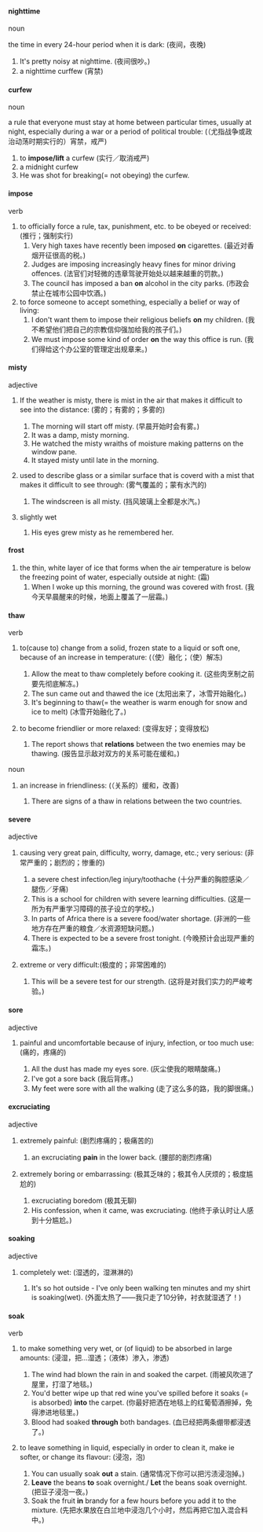 #### nighttime
noun

the time in every 24-hour period when it is dark: (夜间，夜晚)

1. It's pretty noisy at nighttime. (夜间很吵。)
2. a nighttime curffew (宵禁)

#### curfew
noun

a rule that everyone must stay at home between particular times, usually at night, especially during a war or a period of political trouble: (（尤指战争或政治动荡时期实行的）宵禁，戒严)

1. to **impose/lift** a curfew (实行／取消戒严)
2. a midnight curfew
3. He was shot for breaking(= not obeying) the curfew.

#### impose
verb

1. to officially force a rule, tax, punishment, etc. to be obeyed or received: (推行；强制实行)
     1. Very high taxes have recently been imposed **on** cigarettes. (最近对香烟开征很高的税。)
     2. Judges are imposing increasingly heavy fines for minor driving offences. (法官们对轻微的违章驾驶开始处以越来越重的罚款。)
     3. The council has imposed a ban **on** alcohol in the city parks. (市政会禁止在城市公园中饮酒。)
2. to force someone to accept something, especially a belief or way of living:
     1. I don't want them to impose their religious beliefs **on** my children. (我不希望他们把自己的宗教信仰强加给我的孩子们。)
     2. We must impose some kind of order **on** the way this office is run. (我们得给这个办公室的管理定出规章来。)

#### misty
adjective

1. If the weather is misty, there is mist in the air that makes it difficult to see into the distance: (雾的；有雾的；多雾的)
   
   1. The morning will start off misty. (早晨开始时会有雾。)
   2. It was a damp, misty morning.
   3. He watched the misty wraiths of moisture making patterns on the window pane.
   4. It stayed misty until late in the morning.

2. used to describe glass or a similar surface that is coverd with a mist that makes it difficult to see through: (雾气覆盖的；蒙有水汽的)
   
   1. The windscreen is all misty. (挡风玻璃上全都是水汽。)

3. slightly wet
   
   1. His eyes grew misty as he remembered her.

#### frost
1. the thin, white layer of ice that forms when the air temperature is below the freezing point of water, especially outside at night: (霜)
    1. When I woke up this morning, the ground was covered with frost.  (我今天早晨醒来的时候，地面上覆盖了一层霜。)

#### thaw
verb

1. to(cause to) change from a solid, frozen state to a liquid or soft one, because of an increase in temperature: (（使）融化；（使）解冻)
   
   1. Allow the meat to thaw completely before cooking it. (这些肉烹制之前要先彻底解冻。)
   2. The sun came out and thawed the ice (太阳出来了，冰雪开始融化。)
   3. It's beginning to thaw(= the weather is warm enough for snow and ice to melt) (冰雪开始融化了。)

2. to become friendlier or more relaxed: (变得友好；变得放松)
   
   1. The report shows that **relations** between the two enemies may be thawing. (报告显示敌对双方的关系可能在缓和。)

noun

1. an increase in friendliness: (（关系的）缓和，改善)
   
   1. There are signs of a thaw in relations between the two countries.

#### severe
adjective

1. causing very great pain, difficulty, worry, damage, etc.; very serious: (非常严重的；剧烈的；惨重的)
   
   1. a severe chest infection/leg injury/toothache (十分严重的胸腔感染／腿伤／牙痛)
   2. This is a school for children with severe learning difficulties. (这是一所为有严重学习障碍的孩子设立的学校。)
   3. In parts of Africa there is a severe food/water shortage. (非洲的一些地方存在严重的粮食／水资源短缺问题。)
   4. There is expected to be a severe frost tonight. (今晚预计会出现严重的霜冻。)

2. extreme or very difficult:(极度的；非常困难的)
   
   1. This will be a severe test for our strength. (这将是对我们实力的严峻考验。)

#### sore
adjective

1. painful and uncomfortable because of injury, infection, or too much use: (痛的，疼痛的)
   
   1. All the dust has made my eyes sore. (灰尘使我的眼睛酸痛。)
   2. I've got a sore back (我后背疼。)
   3. My feet were sore with all the walking (走了这么多的路，我的脚很痛。)

#### excruciating
adjective

1. extremely painful: (剧烈疼痛的；极痛苦的)

   1. an excruciating **pain** in the lower back. (腰部的剧烈疼痛)

2. extremely boring or embarrassing: (极其乏味的；极其令人厌烦的；极度尴尬的)
   
   1. excruciating boredom (极其无聊)
   2. His confession, when it came, was excruciating.  (他终于承认时让人感到十分尴尬。)

#### soaking
adjective

1. completely wet: (湿透的，湿淋淋的)
   
   1. It's so hot outside - I've only been walking ten minutes and my shirt is soaking(wet). (外面太热了——我只走了10分钟，衬衣就湿透了！)

#### soak
verb

1. to make something very wet, or (of liquid) to be absorbed in large amounts: (浸湿，把…湿透；（液体）渗入，渗透)
   
   1. The wind had blown the rain in and soaked the carpet. (雨被风吹进了屋里，打湿了地毯。)
   2. You'd better wipe up that red wine you've spilled before it soaks (= is absorbed) **into** the carpet. (你最好把洒在地毯上的红葡萄酒擦掉，免得渗进地毯里。)
   3. Blood had soaked **through** both bandages. (血已经把两条绷带都浸透了。)

2. to leave something in liquid, especially in order to clean it, make ie softer, or change its flavour: (浸泡，泡)
   
   1. You can usually soak **out** a stain. (通常情况下你可以把污渍浸泡掉。)
   2. **Leave** the beans **to** soak overnight./ **Let** the beans soak overnight. (把豆子浸泡一夜。)
   3. Soak the fruit **in** brandy for a few hours before you add it to the mixture. (先把水果放在白兰地中浸泡几个小时，然后再把它加入混合料中。)



